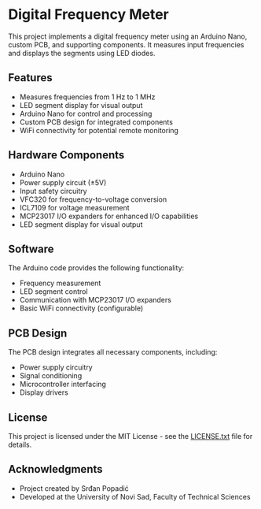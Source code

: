 # Digital Frequency Meter

This project implements a digital frequency meter using an Arduino Nano, custom PCB, and supporting components. It measures input frequencies and displays the segments using LED diodes.

## Features

- Measures frequencies from 1 Hz to 1 MHz
- LED segment display for visual output
- Arduino Nano for control and processing
- Custom PCB design for integrated components
- WiFi connectivity for potential remote monitoring

## Hardware Components

- Arduino Nano
- Power supply circuit (±5V)
- Input safety circuitry
- VFC320 for frequency-to-voltage conversion
- ICL7109 for voltage measurement
- MCP23017 I/O expanders for enhanced I/O capabilities
- LED segment display for visual output

## Software

The Arduino code provides the following functionality:
- Frequency measurement
- LED segment control
- Communication with MCP23017 I/O expanders
- Basic WiFi connectivity (configurable)



## PCB Design

The PCB design integrates all necessary components, including:
- Power supply circuitry
- Signal conditioning
- Microcontroller interfacing
- Display drivers



## License
This project is licensed under the MIT License - see the [LICENSE.txt](LICENSE.txt) file for details.


## Acknowledgments

- Project created by Srđan Popadić
- Developed at the University of Novi Sad, Faculty of Technical Sciences
